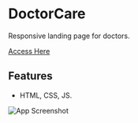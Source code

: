 # DoctorCare

Responsive landing page for doctors. 

[Access Here](https://helomafra.github.io/doctorCare)


## Features

- HTML, CSS, JS. 




![App Screenshot](https://i.imgur.com/FG9LiTk.png)

